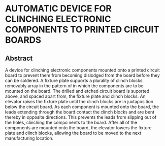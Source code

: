 # AUTOMATIC DEVICE FOR CLINCHING ELECTRONIC COMPONENTS TO PRINTED CIRCUIT BOARDS

## Abstract
A device for clinching electronic components mounted onto a printed circuit board to prevent them from becoming dislodged from the board before they can be soldered. A fixture plate supports a plurality of clinch blocks removably array in the pattern of in which the components are to be mounted on the board. The drilled and etched circuit board is suported above, and spaced apart from, the fixture plate and clinch blocks. An elevator raises the fixture plate until the clinch blocks are in juxtaposition below the circuit board. As each component is mounted onto the board, the leads extending through the board contact the clinch blocks and are bent thereby in opposite directions. This prevents the leads from slipping out of the holes, clinching the compo nents to the board. After all of the components are mounted onto the board, the elevator lowers the fixture plate and clinch blocks, allowing the board to be moved to the next manufacturing location.